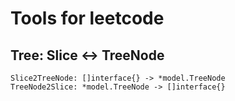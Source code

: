 # Tools for leetcode

## Tree: Slice <-> TreeNode
```
Slice2TreeNode: []interface{} -> *model.TreeNode
TreeNode2Slice: *model.TreeNode -> []interface{}
```
